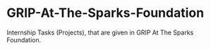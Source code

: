 # GRIP-At-The-Sparks-Foundation
Internship Tasks (Projects), that are given in GRIP At The Sparks Foundation. 
